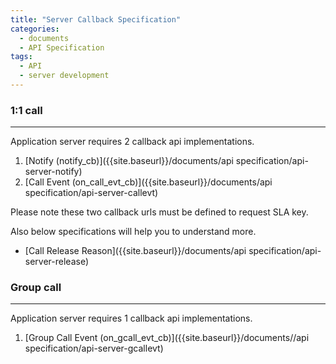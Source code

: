 ```yaml
---
title: "Server Callback Specification"
categories:
  - documents
  - API Specification
tags:
  - API
  - server development
---
```

### 1:1 call
---
Application server requires 2 callback api implementations.

1. [Notify (notify_cb)]({{site.baseurl}}/documents/api specification/api-server-notify)
2. [Call Event (on_call_evt_cb)]({{site.baseurl}}/documents/api specification/api-server-callevt)

Please note these two callback urls must be defined to request SLA key.<br>

Also below specifications will help you to understand more.

* [Call Release Reason]({{site.baseurl}}/documents/api specification/api-server-release)


### Group call
---
Application server requires 1 callback api implementations.

1. [Group Call Event (on_gcall_evt_cb)]({{site.baseurl}}/documents//api specification/api-server-gcallevt)
